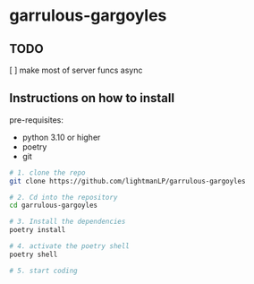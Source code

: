 # garrulous-gargoyles

## TODO
[ ] make most of server funcs async

## Instructions on how to install

pre-requisites:
- python 3.10 or higher
- poetry
- git

```bash
# 1. clone the repo
git clone https://github.com/lightmanLP/garrulous-gargoyles

# 2. Cd into the repository
cd garrulous-gargoyles

# 3. Install the dependencies
poetry install

# 4. activate the poetry shell
poetry shell

# 5. start coding
```
